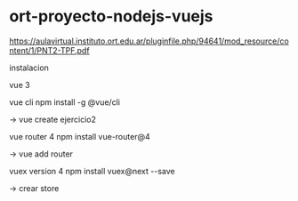 # ort-proyecto-nodejs-vuejs



https://aulavirtual.instituto.ort.edu.ar/pluginfile.php/94641/mod_resource/content/1/PNT2-TPF.pdf


instalacion 

vue 3

vue cli
npm install -g @vue/cli

-> vue create ejercicio2  

vue router 4
npm install vue-router@4

-> vue add router

vuex   version 4
npm install vuex@next --save

-> crear store


